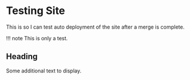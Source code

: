 # Testing Site

This is so I can test auto deployment of the site after a merge is complete.

!!! note
    This is only a test.

## Heading

Some additional text to display.
